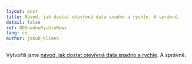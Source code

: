 ```yaml
---
layout: post
title: Návod, jak dostat otevřená data snadno a rychle. A správně.
detail: false
ref: ODSnadnoRychleNews
lang: cs
author: jakub_klímek
---
```


Vytvořili jsme [návod, jak dostat otevřená data snadno a rychle](/otevřená-data-snadno-a-rychle). A správně.